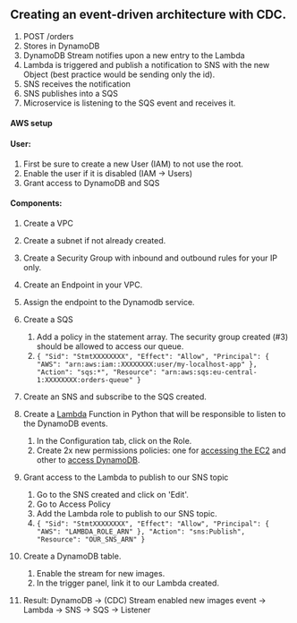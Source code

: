## Creating an event-driven architecture with CDC.

1. POST /orders
2. Stores in DynamoDB
3. DynamoDB Stream notifies upon a new entry to the Lambda
4. Lambda is triggered and publish a notification to SNS with the new Object (best practice would be sending only the id).
5. SNS receives the notification
6. SNS publishes into a SQS
7. Microservice is listening to the SQS event and receives it.

#### AWS setup

#### User:
1. First be sure to create a new User (IAM) to not use the root.
2. Enable the user if it is disabled (IAM -> Users)
3. Grant access to DynamoDB and SQS

#### Components:

1. Create a VPC
2. Create a subnet if not already created.
3. Create a Security Group with inbound and outbound rules for your IP only.
4. Create an Endpoint in your VPC.
5. Assign the endpoint to the Dynamodb service.
6. Create a SQS
   1. Add a policy in the statement array. The security group created (#3) should be allowed to access our queue.
   2.    `{
         "Sid": "StmtXXXXXXXX",
         "Effect": "Allow",
         "Principal": {
         "AWS": "arn:aws:iam::XXXXXXXX:user/my-localhost-app"
         },
         "Action": "sqs:*",
         "Resource": "arn:aws:sqs:eu-central-1:XXXXXXXX:orders-queue"
         }`
   
7. Create an SNS and subscribe to the SQS created.
8. Create a [Lambda](lambda/lambda-example.py) Function in Python that will be responsible to listen to the DynamoDB events.
   1. In the Configuration tab, click on the Role.
   2. Create 2x new permissions policies: one for [accessing the EC2](lambda/lambda-access-to-ec2-policy.json) and other to [access DynamoDB](lambda/lambda-access-to-dynamodb-stream-policy.json).
9. Grant access to the Lambda to publish to our SNS topic
   1. Go to the SNS created and click on 'Edit'.
   2. Go to Access Policy
   3. Add the Lambda role to publish to our SNS topic.
   4. `{
      "Sid": "StmtXXXXXXXX",
      "Effect": "Allow",
      "Principal": {
      "AWS": "LAMBDA_ROLE_ARN"
      },
      "Action": "sns:Publish",
      "Resource": "OUR_SNS_ARN"
      }`
10. Create a DynamoDB table.
    1. Enable the stream for new images.
    2. In the trigger panel, link it to our Lambda created.
11. Result: DynamoDB -> (CDC) Stream enabled new images event -> Lambda -> SNS -> SQS -> Listener

